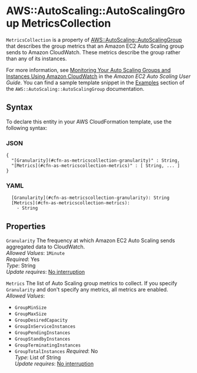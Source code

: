 # AWS::AutoScaling::AutoScalingGroup MetricsCollection<a name="aws-properties-as-metricscollection"></a>

 `MetricsCollection` is a property of [AWS::AutoScaling::AutoScalingGroup](https://docs.aws.amazon.com/AWSCloudFormation/latest/UserGuide/aws-properties-as-group.html) that describes the group metrics that an Amazon EC2 Auto Scaling group sends to Amazon CloudWatch\. These metrics describe the group rather than any of its instances\. 

For more information, see [Monitoring Your Auto Scaling Groups and Instances Using Amazon CloudWatch](https://docs.aws.amazon.com/autoscaling/ec2/userguide/as-instance-monitoring.html) in the *Amazon EC2 Auto Scaling User Guide*\. You can find a sample template snippet in the [Examples](https://docs.aws.amazon.com/AWSCloudFormation/latest/UserGuide/aws-properties-as-group.html#aws-properties-as-group--examples) section of the `AWS::AutoScaling::AutoScalingGroup` documentation\.

## Syntax<a name="aws-properties-as-metricscollection-syntax"></a>

To declare this entity in your AWS CloudFormation template, use the following syntax:

### JSON<a name="aws-properties-as-metricscollection-syntax.json"></a>

```
{
  "[Granularity](#cfn-as-metricscollection-granularity)" : String,
  "[Metrics](#cfn-as-metricscollection-metrics)" : [ String, ... ]
}
```

### YAML<a name="aws-properties-as-metricscollection-syntax.yaml"></a>

```
  [Granularity](#cfn-as-metricscollection-granularity): String
  [Metrics](#cfn-as-metricscollection-metrics): 
    - String
```

## Properties<a name="aws-properties-as-metricscollection-properties"></a>

`Granularity`  <a name="cfn-as-metricscollection-granularity"></a>
The frequency at which Amazon EC2 Auto Scaling sends aggregated data to CloudWatch\.  
*Allowed Values*: `1Minute`  
*Required*: Yes  
*Type*: String  
*Update requires*: [No interruption](https://docs.aws.amazon.com/AWSCloudFormation/latest/UserGuide/using-cfn-updating-stacks-update-behaviors.html#update-no-interrupt)

`Metrics`  <a name="cfn-as-metricscollection-metrics"></a>
The list of Auto Scaling group metrics to collect\. If you specify `Granularity` and don't specify any metrics, all metrics are enabled\.   
*Allowed Values*:  
+ `GroupMinSize`
+ `GroupMaxSize`
+ `GroupDesiredCapacity`
+ `GroupInServiceInstances`
+ `GroupPendingInstances`
+ `GroupStandbyInstances`
+ `GroupTerminatingInstances`
+ `GroupTotalInstances`
*Required*: No  
*Type*: List of String  
*Update requires*: [No interruption](https://docs.aws.amazon.com/AWSCloudFormation/latest/UserGuide/using-cfn-updating-stacks-update-behaviors.html#update-no-interrupt)